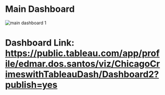 # Main Dashboard
![main dashboard 1](https://github.com/BrazilianKing/Project-4/assets/123523010/6276b113-9bd1-405a-9373-768c7a960178)

# Dashboard Link: https://public.tableau.com/app/profile/edmar.dos.santos/viz/ChicagoCrimeswithTableauDash/Dashboard2?publish=yes

